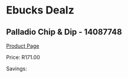 
# Ebucks Dealz
## Palladio Chip & Dip - 14087748
[Product Page](https://www.ebucks.com/web/shop/productSelected.do?prodId=1205761784&catId=714962196)

Price: R171.00

Savings: 


	